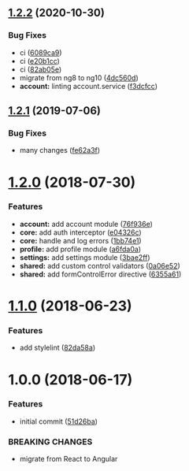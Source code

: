 ## [1.2.2](https://github.com/mpgp/BrowserClient/compare/v1.2.1...v1.2.2) (2020-10-30)


### Bug Fixes

* ci ([6089ca9](https://github.com/mpgp/BrowserClient/commit/6089ca95f2f1fe2a830dc3c2ba57e6b0fec37b39))
* ci ([e20b1cc](https://github.com/mpgp/BrowserClient/commit/e20b1cc229a7bc2f7c0f11b5d55c0986dc58c9ef))
* ci ([82ab05e](https://github.com/mpgp/BrowserClient/commit/82ab05ee56119b6d545a819422ebbe025e79f715))
* migrate from ng8 to ng10 ([4dc560d](https://github.com/mpgp/BrowserClient/commit/4dc560d5ebb08576c5c126cf229a317d27774c37))
* **account:** linting account.service ([f3dcfcc](https://github.com/mpgp/BrowserClient/commit/f3dcfccd92092dcf91bb669da3d9bdb22a1d442a))

## [1.2.1](https://github.com/mpgp/BrowserClient/compare/v1.2.0...v1.2.1) (2019-07-06)


### Bug Fixes

* many changes ([fe62a3f](https://github.com/mpgp/BrowserClient/commit/fe62a3f))

# [1.2.0](https://github.com/mpgp/BrowserClient/compare/v1.1.0...v1.2.0) (2018-07-30)


### Features

* **account:** add account module ([76f936e](https://github.com/mpgp/BrowserClient/commit/76f936e))
* **core:** add auth interceptor ([e04326c](https://github.com/mpgp/BrowserClient/commit/e04326c))
* **core:** handle and log errors ([1bb74e1](https://github.com/mpgp/BrowserClient/commit/1bb74e1))
* **profile:** add profile module ([a6fda0a](https://github.com/mpgp/BrowserClient/commit/a6fda0a))
* **settings:** add settings module ([3bae2ff](https://github.com/mpgp/BrowserClient/commit/3bae2ff))
* **shared:** add custom control validators ([0a06e52](https://github.com/mpgp/BrowserClient/commit/0a06e52))
* **shared:** add formControlError directive ([6355a61](https://github.com/mpgp/BrowserClient/commit/6355a61))

# [1.1.0](https://github.com/mpgp/BrowserClient/compare/v1.0.0...v1.1.0) (2018-06-23)


### Features

* add stylelint ([82da58a](https://github.com/mpgp/BrowserClient/commit/82da58a))

# 1.0.0 (2018-06-17)


### Features

* initial commit ([51d26ba](https://github.com/mpgp/BrowserClient/commit/51d26ba))


### BREAKING CHANGES

* migrate from React to Angular
